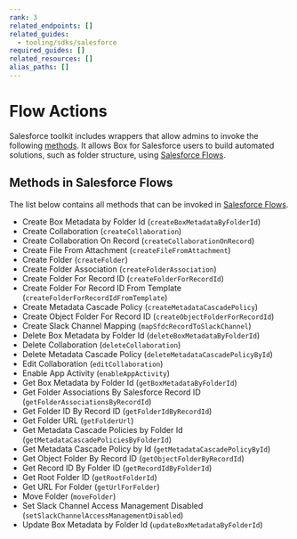 ```yaml
---
rank: 3
related_endpoints: []
related_guides:
  - tooling/sdks/salesforce
required_guides: []
related_resources: []
alias_paths: []
---
```


# Flow Actions

Salesforce toolkit includes wrappers that allow admins
to invoke the following [methods]. It allows Box for Salesforce
users to build automated solutions, such as folder structure,
using [Salesforce Flows].

## Methods in Salesforce Flows

The list below contains all methods that can be invoked in
[Salesforce Flows].

<!--alex ignore -->

- Create Box Metadata by Folder Id (`createBoxMetadataByFolderId`)
- Create Collaboration (`createCollaboration`)
- Create Collaboration On Record (`createCollaborationOnRecord`)
- Create File From Attachment (`createFileFromAttachment`)
- Create Folder (`createFolder`)
- Create Folder Association (`createFolderAssociation`)
- Create Folder For Record ID (`createFolderForRecordId`)
- Create Folder For Record ID From Template (`createFolderForRecordIdFromTemplate`)
- Create Metadata Cascade Policy (`createMetadataCascadePolicy`)
- Create Object Folder For Record ID (`createObjectFolderForRecordId`)
- Create Slack Channel Mapping (`mapSfdcRecordToSlackChannel`)
- Delete Box Metadata by Folder Id (`deleteBoxMetadataByFolderId`)
- Delete Collaboration (`deleteCollaboration`)
- Delete Metadata Cascade Policy (`deleteMetadataCascadePolicyById`)
- Edit Collaboration (`editCollaboration`)
- Enable App Activity (`enableAppActivity`)
- Get Box Metadata by Folder Id (`getBoxMetadataByFolderId`)
- Get Folder Associations By Salesforce Record ID (`getFolderAssociationsByRecordId`)
- Get Folder ID By Record ID (`getFolderIdByRecordId`)
- Get Folder URL (`getFolderUrl`)
- Get Metadata Cascade Policies by Folder Id (`getMetadataCascadePoliciesByFolderId`)
- Get Metadata Cascade Policy by Id (`getMetadataCascadePolicyById`)
- Get Object Folder By Record ID (`getObjectFolderByRecordId`)
- Get Record ID By Folder ID (`getRecordIdByFolderId`)
- Get Root Folder ID (`getRootFolderId`)
- Get URL For Folder (`getUrlForFolder`)
- Move Folder (`moveFolder`)
- Set Slack Channel Access Management Disabled
(`setSlackChannelAccessManagementDisabled`)
- Update Box Metadata by Folder Id (`updateBoxMetadataByFolderId`)

<!--alex enable -->

[methods]: g://tooling/salesforce-toolkit/methods
[Salesforce Flows]: https://help.salesforce.com/s/articleView?id=sf.flow.htm&type=5